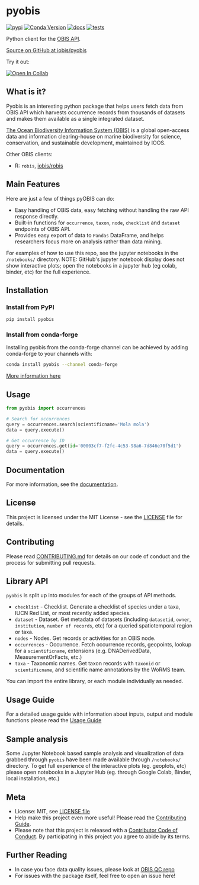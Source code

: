 # pyobis

[![pypi](https://img.shields.io/pypi/v/pyobis.svg)](https://pypi.python.org/pypi/pyobis)
[![Conda Version](https://img.shields.io/conda/vn/conda-forge/pyobis.svg)](https://anaconda.org/conda-forge/pyobis)
[![docs](https://github.com/iobis/pyobis/actions/workflows/deploy-docs.yml/badge.svg)](https://iobis.github.ic/pyobis)
[![tests](https://github.com/iobis/pyobis/actions/workflows/tests.yml/badge.svg)](https://github.com/iobis/pyobis/actions/workflows/tests.yml)

Python client for the [OBIS API](https://api.obis.org/).

[Source on GitHub at iobis/pyobis](https://github.com/iobis/pyobis)

Try it out:

[![Open In Collab](https://colab.research.google.com/assets/colab-badge.svg)](https://colab.research.google.com/github/iobis/pyobis)


## What is it?
Pyobis is an interesting python package that helps users fetch data from OBIS API which
harvests occurrence records from thousands of datasets and makes them available as a
single integrated dataset.

[The Ocean Biodiversity Information System (OBIS)](https://obis.org) is a global open-access data and
information clearing-house on marine biodiversity for science, conservation, and sustainable
development, maintained by IOOS.

Other OBIS clients:

+ R: `robis`, [iobis/robis](https://github.com/iobis/robis)

## Main Features
Here are just a few of things pyOBIS can do:

+ Easy handling of OBIS data, easy fetching without handling the raw API response directly.
+ Built-in functions for `occurrence`, `taxon`, `node`, `checklist` and `dataset` endpoints of OBIS API.
+ Provides easy export of data to `Pandas` DataFrame, and helps researchers focus more on analysis rather than data mining.

For examples of how to use this repo, see the jupyter notebooks in the `/notebooks/` directory.
NOTE: GitHub's jupyter notebook display does not show interactive plots; open the notebooks in a jupyter hub (eg colab, binder, etc) for the full experience.

## Installation

### Install from PyPI

```bash
pip install pyobis
```
### Install from conda-forge

Installing pyobis from the conda-forge channel can be achieved by adding conda-forge to your channels with:

```bash
conda install pyobis --channel conda-forge
```
[More information here](https://github.com/conda-forge/pyobis-feedstock)

## Usage

```python
from pyobis import occurrences

# Search for occurrences
query = occurrences.search(scientificname='Mola mola')
data = query.execute()

# Get occurrence by ID
query = occurrences.get(id='00003cf7-f2fc-4c53-98a6-7d846e70f5d1')
data = query.execute()
```

## Documentation

For more information, see the [documentation](https://pyobis.readthedocs.io/).

## License

This project is licensed under the MIT License - see the [LICENSE](LICENSE) file for details.

## Contributing

Please read [CONTRIBUTING.md](CONTRIBUTING.md) for details on our code of conduct and the process for submitting pull requests.

## Library API

`pyobis` is split up into modules for each of the groups of API methods.

+ `checklist` - Checklist. Generate a checklist of species under a taxa, IUCN Red List, or most recently added species.
+ `dataset` - Dataset. Get metadata of datasets (including `datasetid`, `owner`, `institution`, `number of records`, etc) for a queried spatiotemporal region or taxa.
+ `nodes` - Nodes. Get records or activities for an OBIS node.
+ `occurrences` - Occurrence. Fetch occurrence records, geopoints, lookup for a `scientificname`, extensions (e.g. DNADerivedData, MeasurementOrFacts, etc.)
+ `taxa` - Taxonomic names. Get taxon records with `taxonid` or `scientificname`, and scientific name annotations by the WoRMS team.

You can import the entire library, or each module individually as needed.

## Usage Guide

For a detailed usage guide with information about inputs, output and module functions please read the [Usage Guide](notebooks/usage_guide.ipynb)

## Sample analysis

Some Jupyter Notebook based sample analysis and visualization of data grabbed through `pyobis` have been made available through `/notebooks/` directory.
To get full experience of the interactive plots (eg. geoplots, etc) please open notebooks in a Jupyter Hub (eg. through Google Colab, Binder, local installation, etc.)

## Meta

* License: MIT, see [LICENSE file](LICENSE)
* Help make this project even more useful! Please read the [Contributing Guide](CONTRIBUTING.md).
* Please note that this project is released with a [Contributor Code of Conduct](CONDUCT.md). By participating in this project you agree to abide by its terms.

## Further Reading

* In case you face data quality issues, please look at [OBIS QC repo](https://github.com/iobis/obis-qc)
* For issues with the package itself, feel free to open an issue here!
